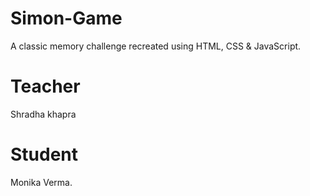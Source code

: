 # Simon-Game
A classic memory challenge recreated using HTML, CSS &amp; JavaScript.
# Teacher
Shradha khapra
# Student
Monika Verma.
